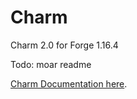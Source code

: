# Charm

Charm 2.0 for Forge 1.16.4

Todo: moar readme

[Charm Documentation here](https://svenhjol.github.io/Charm/).
